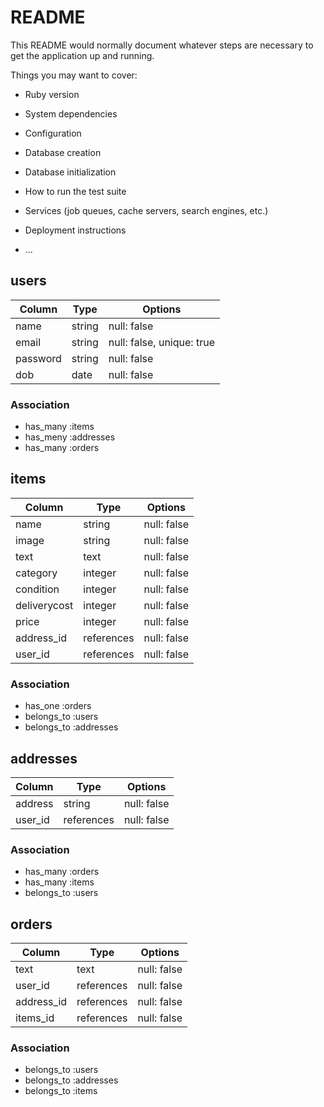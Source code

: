 # README

This README would normally document whatever steps are necessary to get the
application up and running.

Things you may want to cover:

* Ruby version

* System dependencies

* Configuration

* Database creation

* Database initialization

* How to run the test suite

* Services (job queues, cache servers, search engines, etc.)

* Deployment instructions

* ...

## users

| Column   | Type   | Options                   |
| -------- | ------ | ------------------------- |
| name     | string | null: false               |
| email    | string | null: false, unique: true |
| password | string | null: false               |
| dob      | date   | null: false               |



### Association
 - has_many :items
 - has_meny :addresses
 - has_many :orders


## items

| Column       | Type       | Options     |
| ------------ | ---------- | ----------- |
| name         | string     | null: false |
| image        | string     | null: false |
| text         | text       | null: false |
| category     | integer    | null: false |
| condition    | integer    | null: false |
| deliverycost | integer    | null: false |
| price        | integer    | null: false |
| address_id   | references | null: false |
| user_id      | references | null: false |



### Association
 - has_one :orders
 - belongs_to :users
 - belongs_to :addresses


## addresses

| Column  | Type       | Options     |
| ------- | ---------- | ----------- |
| address | string     | null: false |
| user_id | references | null: false |


### Association
 - has_many :orders
 - has_many :items
 - belongs_to :users



 ## orders

| Column     | Type       | Options     |
| ---------- | ---------- | ----------- |
| text       | text       | null: false |
| user_id    | references | null: false |
| address_id | references | null: false |
| items_id   | references | null: false |


### Association
 - belongs_to :users
 - belongs_to :addresses
 - belongs_to :items